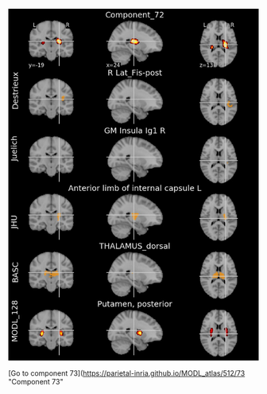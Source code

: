 


![72](preliminary/72.jpg "Component 72")

[Go to component 73](https://parietal-inria.github.io/MODL_atlas/512/73 "Component 73"